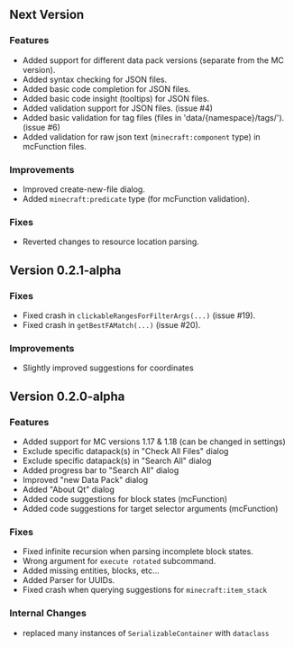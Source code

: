 ## Next Version
### Features
 * Added support for different data pack versions (separate from the MC version).
 * Added syntax checking for JSON files.
 * Added basic code completion for JSON files.
 * Added basic code insight (tooltips) for JSON files.
 * Added validation support for JSON files. (issue #4)
 * Added basic validation for tag files (files in 'data/{namespace}/tags/'). (issue #6)
 * Added validation for raw json text (`minecraft:component` type) in mcFunction files.

### Improvements
 * Improved create-new-file dialog.
 * Added `minecraft:predicate` type (for mcFunction validation).

### Fixes
 * Reverted changes to resource location parsing.

## Version 0.2.1-alpha
### Fixes
 * Fixed crash in `clickableRangesForFilterArgs(...)` (issue #19).
 * Fixed crash in `getBestFAMatch(...)` (issue #20).

### Improvements
 * Slightly improved suggestions for coordinates

## Version 0.2.0-alpha
### Features
 * Added support for MC versions 1.17 & 1.18 (can be changed in settings)
 * Exclude specific datapack(s) in "Check All Files" dialog
 * Exclude specific datapack(s) in "Search All" dialog
 * Added progress bar to "Search All" dialog
 * Improved "new Data Pack" dialog
 * Added "About Qt" dialog
 * Added code suggestions for block states (mcFunction)
 * Added code suggestions for target selector arguments (mcFunction)

### Fixes
 * Fixed infinite recursion when parsing incomplete block states.
 * Wrong argument for `execute rotated` subcommand.
 * Added missing entities, blocks, etc...
 * Added Parser for UUIDs.
 * Fixed crash when querying suggestions for `minecraft:item_stack`

### Internal Changes
 * replaced many instances of `SerializableContainer` with `dataclass` 